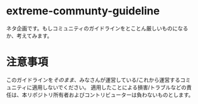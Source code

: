 # extreme-communty-guideline

ネタ企画です。もしコミュニティのガイドラインをとことん厳しいものになるか、考えてみます。

# 注意事項

このガイドラインを*そのまま*、みなさんが運営している/これから運営するコミュニティに適用しないでください。
適用したことによる損害/トラブルなどの責任は、本リポジトリ所有者およびコントリビューターは負わないものとします。
